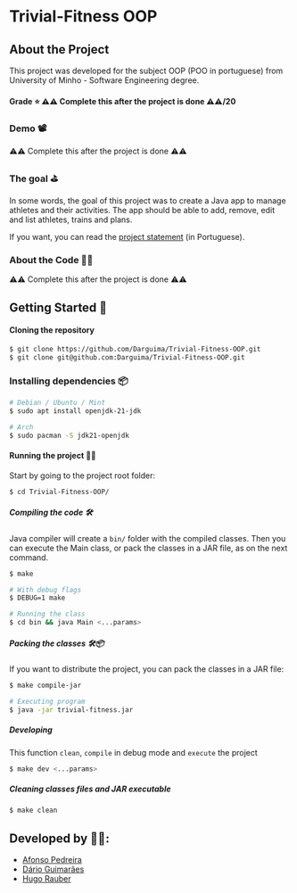 # Trivial-Fitness OOP

## About the Project

This project was developed for the subject OOP (POO in portuguese) from University of Minho - Software Engineering degree.

#### Grade ⭐️ ⚠️⚠️ Complete this after the project is done ⚠️⚠️/20

### Demo 📽️

⚠️⚠️ Complete this after the project is done ⚠️⚠️
<!-- ![Demo Image](./demo.png) -->

### The goal ⛳️

In some words, the goal of this project was to create a Java app to manage athletes and their activities. The app should be able to add, remove, edit and list athletes, trains and plans.

If you want, you can read the [project statement](enunciado.pdf) (in Portuguese).

### About the Code 🧑‍💻

⚠️⚠️ Complete this after the project is done ⚠️⚠️

## Getting Started 🚀

#### Cloning the repository

```bash
$ git clone https://github.com/Darguima/Trivial-Fitness-OOP.git
$ git clone git@github.com:Darguima/Trivial-Fitness-OOP.git
```

### Installing dependencies 📦

```bash
# Debian / Ubuntu / Mint
$ sudo apt install openjdk-21-jdk

# Arch
$ sudo pacman -S jdk21-openjdk
```

#### Running the project 🏃‍♂️

Start by going to the project root folder:

```bash
$ cd Trivial-Fitness-OOP/
```

##### Compiling the code 🛠️

Java compiler will create a `bin/` folder with the compiled classes. Then you can execute the Main class, or pack the classes in a JAR file, as on the next command.

```bash
$ make

# With debug flags
$ DEBUG=1 make

# Running the class
$ cd bin && java Main <...params>
```

##### Packing the classes 🛠️📦️

If you want to distribute the project, you can pack the classes in a JAR file:

```bash
$ make compile-jar

# Executing program
$ java -jar trivial-fitness.jar
```

##### Developing

This function `clean`, `compile` in debug mode and `execute` the project

```bash
$ make dev <...params>
```

##### Cleaning classes files and JAR executable
```bash
$ make clean
```

## Developed by 🧑‍💻:

- [Afonso Pedreira](https://github.com/afooonso)
- [Dário Guimarães](https://github.com/darguima)
- [Hugo Rauber](https://github.com/HugoLRauber)
